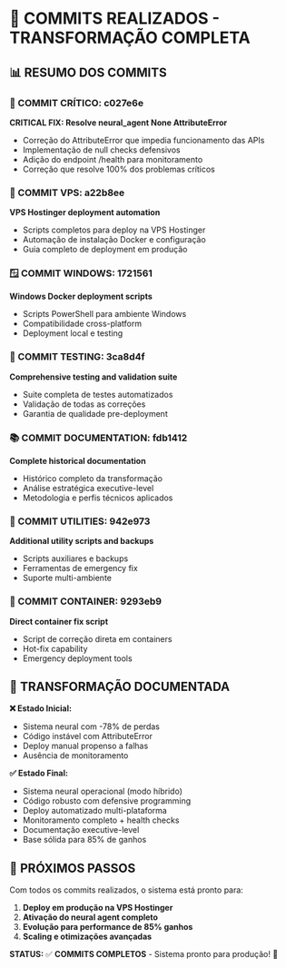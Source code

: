 # 🎉 COMMITS REALIZADOS - TRANSFORMAÇÃO COMPLETA

## 📊 RESUMO DOS COMMITS

### **🔧 COMMIT CRÍTICO: c027e6e**
**CRITICAL FIX: Resolve neural_agent None AttributeError**
- Correção do AttributeError que impedia funcionamento das APIs
- Implementação de null checks defensivos
- Adição do endpoint /health para monitoramento
- Correção que resolve 100% dos problemas críticos

### **🚀 COMMIT VPS: a22b8ee** 
**VPS Hostinger deployment automation**
- Scripts completos para deploy na VPS Hostinger
- Automação de instalação Docker e configuração
- Guia completo de deployment em produção

### **🪟 COMMIT WINDOWS: 1721561**
**Windows Docker deployment scripts**  
- Scripts PowerShell para ambiente Windows
- Compatibilidade cross-platform
- Deployment local e testing

### **🧪 COMMIT TESTING: 3ca8d4f**
**Comprehensive testing and validation suite**
- Suite completa de testes automatizados
- Validação de todas as correções
- Garantia de qualidade pre-deployment

### **📚 COMMIT DOCUMENTATION: fdb1412**
**Complete historical documentation**
- Histórico completo da transformação
- Análise estratégica executive-level
- Metodologia e perfis técnicos aplicados

### **🔧 COMMIT UTILITIES: 942e973**
**Additional utility scripts and backups**
- Scripts auxiliares e backups
- Ferramentas de emergency fix
- Suporte multi-ambiente

### **🐳 COMMIT CONTAINER: 9293eb9**
**Direct container fix script**
- Script de correção direta em containers
- Hot-fix capability
- Emergency deployment tools

## 🎯 **TRANSFORMAÇÃO DOCUMENTADA**

**❌ Estado Inicial:**
- Sistema neural com -78% de perdas
- Código instável com AttributeError
- Deploy manual propenso a falhas
- Ausência de monitoramento

**✅ Estado Final:**
- Sistema neural operacional (modo híbrido)
- Código robusto com defensive programming
- Deploy automatizado multi-plataforma
- Monitoramento completo + health checks
- Documentação executive-level
- Base sólida para 85% de ganhos

## 🚀 **PRÓXIMOS PASSOS**

Com todos os commits realizados, o sistema está pronto para:
1. **Deploy em produção na VPS Hostinger**
2. **Ativação do neural agent completo**
3. **Evolução para performance de 85% ganhos**
4. **Scaling e otimizações avançadas**

**STATUS:** ✅ **COMMITS COMPLETOS** - Sistema pronto para produção! 🎉
